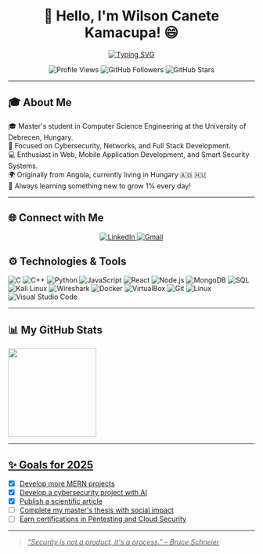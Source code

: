 <h1 align="center">👋 Hello, I'm Wilson Canete Kamacupa! 😄</h1>

<p align="center">
  <a href="https://git.io/typing-svg"><img src="https://readme-typing-svg.demolab.com?font=Fira+Code&weight=600&size=26&duration=4000&pause=1000&color=58A6FF&center=true&vCenter=true&width=500&lines=Cybersecurity+Enthusiast;Full+Stack+Developer;MSc+Computer+Science;AI+Security+Researcher" alt="Typing SVG" /></a>
</p>

<p align="center">
  <img src="https://komarev.com/ghpvc/?username=wilsoncanetekamacupa&label=Profile%20Views&color=0e75b6&style=flat" alt="Profile Views" />
  <img src="https://img.shields.io/github/followers/wilsoncanetekamacupa?label=Followers&style=social" alt="GitHub Followers" />
  <img src="https://img.shields.io/github/stars/wilsoncanetekamacupa?label=Stars&style=social" alt="GitHub Stars" />
</p>

---

## 🎓 About Me

🎓 Master's student in Computer Science Engineering at the University of Debrecen, Hungary.  
🔐 Focused on Cybersecurity, Networks, and Full Stack Development.  
💻 Enthusiast in Web, Mobile Application Development, and Smart Security Systems.  
🌍 Originally from Angola, currently living in Hungary 🇦🇴 🇭🇺  
🎯 Always learning something new to grow 1% every day!

---

## 🌐 Connect with Me

<p align="center">
  <a href="https://www.linkedin.com/in/wilson-kamacupa-a61262302/">
    <img src="https://img.shields.io/badge/LinkedIn-0077B5?style=for-the-badge&logo=linkedin&logoColor=white" alt="LinkedIn"/>
  </a>
  <a href="mailto:wilsoncanetekamacupa@gmail.com">
    <img src="https://img.shields.io/badge/Gmail-D14836?style=for-the-badge&logo=gmail&logoColor=white" alt="Gmail"/>
  </a>
</p>

## ⚙️ Technologies & Tools

![C](https://img.shields.io/badge/C-A8B9CC?style=flat&logo=c&logoColor=white)
![C++](https://img.shields.io/badge/C++-00599C?style=flat&logo=c%2B%2B&logoColor=white)
![Python](https://img.shields.io/badge/Python-3776AB?style=flat&logo=python&logoColor=white)
![JavaScript](https://img.shields.io/badge/JavaScript-F7DF1E?style=flat&logo=javascript&logoColor=black)
![React](https://img.shields.io/badge/React-20232A?style=flat&logo=react&logoColor=61DAFB)
![Node.js](https://img.shields.io/badge/Node.js-43853D?style=flat&logo=node-dot-js&logoColor=white)
![MongoDB](https://img.shields.io/badge/MongoDB-4EA94B?style=flat&logo=mongodb&logoColor=white)
![SQL](https://img.shields.io/badge/SQL-4479A1?style=flat&logo=postgresql&logoColor=white)
![Kali Linux](https://img.shields.io/badge/Kali_Linux-557C94?style=flat&logo=kalilinux&logoColor=white)
![Wireshark](https://img.shields.io/badge/Wireshark-1679A7?style=flat&logo=wireshark&logoColor=white)
![Docker](https://img.shields.io/badge/Docker-2496ED?style=flat&logo=docker&logoColor=white)
![VirtualBox](https://img.shields.io/badge/VirtualBox-183A61?style=flat&logo=virtualbox&logoColor=white)
![Git](https://img.shields.io/badge/Git-F05032?style=flat&logo=git&logoColor=white)
![Linux](https://img.shields.io/badge/Linux-FCC624?style=flat&logo=linux&logoColor=black)
![Visual Studio Code](https://img.shields.io/badge/VS%20Code-007ACC?style=flat&logo=visual-studio-code&logoColor=white)

---

## 📊 My GitHub Stats

<div>
  <a href="https://github.com/wilsoncanetekamacupa/">
    <img height="180em" src="https://github-readme-stats.vercel.app/api?username=wilsoncanetekamacupa&show_icons=true&theme=dracula&include_all_commits=true&count_private=true&cache_seconds=1800"/>
</div>

---

## ✨ Goals for 2025

- [x] Develop more MERN projects
- [x] Develop a cybersecurity project with AI
- [x] Publish a scientific article
- [ ] Complete my master's thesis with social impact
- [ ] Earn certifications in Pentesting and Cloud Security

---

> _"Security is not a product, it's a process." – Bruce Schneier_

